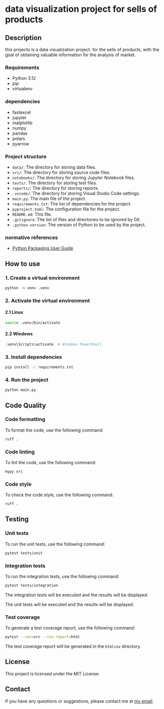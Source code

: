 # data visualization project for sells of products

## Description

this projects is a data visualization project. for the sells of products, with the goal of obtaining valuable information for the analysis of market.


### Requirements

- Python 3.12
- pip
- virtualenv

### dependencies
- fastexcel
- jupyter
- matplotlib
- numpy
- pandas
- polars
- pyarrow

### Project structure
- `data/`: The directory for storing data files.
- `src/`: The directory for storing source code files.
- `notebooks/`: The directory for storing Jupyter Notebook files.
- `tests/`: The directory for storing test files.
- `reports/`: The directory for storing reports.
- `.vscode/`: The directory for storing Visual Studio Code settings.
- `main.py`: The main file of the project.
- `requirements.txt`: The list of dependencies for the project.
- `pyproject.toml`: The configuration file for the project.
- `README.md`: This file.
- `.gitignore`: The list of files and directories to be ignored by Git.
- `.python-version`: The version of Python to be used by the project.


### normative references
- [Python Packaging User Guide](https://packaging.python.org/en/latest/tutorials/packaging-projects/)

## How to use

### 1. Create a virtual environment

```bash
python -m venv .venv
```

### 2. Activate the virtual environment

#### 2.1 Linux
```bash
source .venv/bin/activate
```

#### 2.2 Windows
```bash
.venv\Scripts\activate  # Windows PowerShell
```

### 3. Install dependencies

```bash
pip install -r requirements.txt
```

### 4. Run the project

```bash
python main.py
```

## Code Quality

### Code formatting
To format the code, use the following command:

```bash
ruff .
```

### Code linting
To lint the code, use the following command:

```bash
mypy src
```

### Code style
To check the code style, use the following command:

```bash
ruff .
```

## Testing

### Unit tests
To run the unit tests, use the following command:

```bash
pytest tests/unit
```

### Integration tests
To run the integration tests, use the following command:

```bash
pytest tests/integration
```

The integration tests will be executed and the results will be displayed.

The unit tests will be executed and the results will be displayed.

### Test coverage
To generate a test coverage report, use the following command:

```bash
pytest --cov=src --cov-report=html
```

The test coverage report will be generated in the `htmlcov` directory.


## License
This project is licensed under the MIT License.

## Contact
If you have any questions or suggestions, please contact me at [my email](diego.rivera.estefano@gmail.com).

